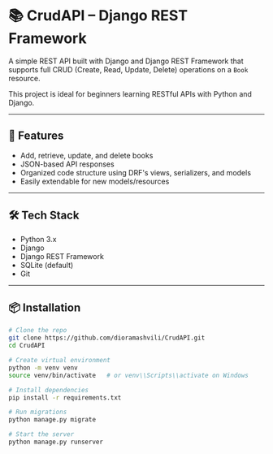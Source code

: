 # 📚 CrudAPI – Django REST Framework

A simple REST API built with Django and Django REST Framework that supports full CRUD (Create, Read, Update, Delete) operations on a `Book` resource.

This project is ideal for beginners learning RESTful APIs with Python and Django.

---

## 🚀 Features

- Add, retrieve, update, and delete books
- JSON-based API responses
- Organized code structure using DRF's views, serializers, and models
- Easily extendable for new models/resources

---

## 🛠️ Tech Stack

- Python 3.x
- Django
- Django REST Framework
- SQLite (default)
- Git

---

## 📦 Installation

```bash
# Clone the repo
git clone https://github.com/dioramashvili/CrudAPI.git
cd CrudAPI

# Create virtual environment
python -m venv venv
source venv/bin/activate   # or venv\\Scripts\\activate on Windows

# Install dependencies
pip install -r requirements.txt

# Run migrations
python manage.py migrate

# Start the server
python manage.py runserver
